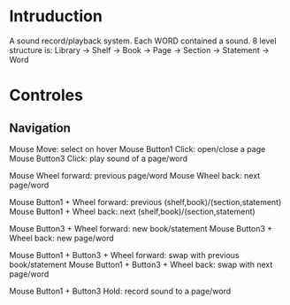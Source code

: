 # Intruduction

A sound record/playback system. Each WORD contained a sound. 8 level structure is:
    Library -> Shelf -> Book -> Page -> Section -> Statement -> Word

# Controles

## Navigation

Mouse Move: select on hover
Mouse Button1 Click: open/close a page
Mouse Button3 Click: play sound of a page/word

Mouse Wheel forward: previous page/word
Mouse Wheel back: next page/word

Mouse Button1 + Wheel forward: previous (shelf,book)/(section,statement)
Mouse Button1 + Wheel back: next (shelf,book)/(section,statement)

Mouse Button3 + Wheel forward: new book/statement
Mouse Button3 + Wheel back: new page/word

Mouse Button1 + Button3 + Wheel forward: swap with previous book/statement
Mouse Button1 + Button3 + Wheel back: swap with next page/word

Mouse Button1 + Button3 Hold: record sound to a page/word
